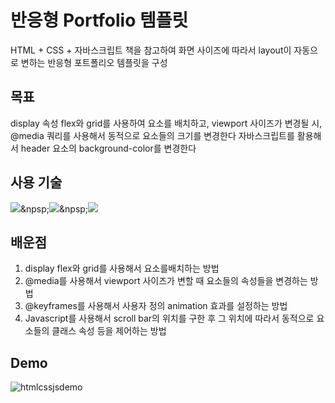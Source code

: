 # 반응형 Portfolio 템플릿
HTML + CSS + 자바스크립트 책을 참고하여 화면 사이즈에 따라서 layout이 자동으로 변하는 반응형 포트폴리오 템플릿을 구성

## 목표
 display 속성 flex와 grid를 사용하여 요소를 배치하고, viewport 사이즈가 변경될 시, @media 쿼리를 사용해서 동적으로 요소들의 크기를 변경한다
 자바스크립트를 활용해서 header 요소의 background-color를 변경한다

## 사용 기술
<img src="https://img.shields.io/badge/HTML5-E34F26?style=for-the-badge&logo=html5&logoColor=white">&npsp;<img src="https://img.shields.io/badge/css3-1572B6?style=for-the-badge&logo=css3&logoColor=white">&npsp;<img src="https://img.shields.io/badge/javascript-F7DF1E?style=for-the-badge&logo=javascript&logoColor=white">

## 배운점

 1. display flex와 grid를 사용해서 요소를배치하는 방법
 2.  @media를 사용해서 viewport 사이즈가 변할 때 요소들의 속성들을 변경하는 방법
 3. @keyframes를 사용해서 사용자 정의 animation 효과를 설정하는 방법
 4. Javascript를 사용해서  scroll bar의 위치를 구한 후 그 위치에 따라서 동적으로 요소들의 클래스 속성 등을 제어하는 방법 

## Demo
![htmlcssjsdemo](https://github.com/jaehyukpyon2/htmlcssjs-book/assets/145942491/52a65d87-f01b-4eb2-80d5-1c8efceb2a7d)
